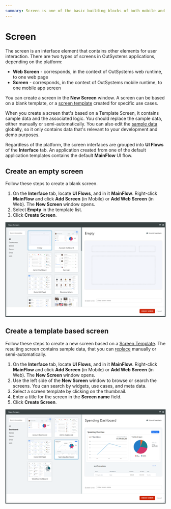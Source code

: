 ```yaml
---
summary: Screen is one of the basic building blocks of both mobile and web applications. You can create empty screens or template based screens with built-in sample data, styles and logic.
---
```


# Screen

The screen is an interface element that contains other elements for user interaction. There are two types of screens in OutSystems applications, depending on the platform:

* **Web Screen** - corresponds, in the context of OutSystems web runtime, to one web page 
* **Screen** - corresponds, in the context of OutSystems mobile runtime, to one mobile app screen

You can create a screen in the **New Screen** window. A screen can be based on a blank template, or a [screen template](<screen-templates.md>) created for specific use cases.

When you create a screen that's based on a Template Screen, it contains sample data and the associated logic. You should replace the sample data, either manually or semi-automatically. You can also edit the [sample data](<sample-data.md>) globally, so it only contains data that's relevant to your development and demo purposes.

Regardless of the platform, the screen interfaces are grouped into **UI Flows** of the **Interface** tab. An application created from one of the default application templates contains the default **MainFlow** UI flow.

## Create an empty screen

Follow these steps to create a blank screen.

1. On the **Interface** tab, locate **UI Flows**, and in it **MainFlow**. Right-click **MainFlow** and click **Add Screen** (in Mobile) or **Add Web Screen** (in Web). The **New Screen** window opens.
2. Select **Empty** in the template list.
3. Click **Create Screen**.

![](images/create-blank-screen.png)

## Create a template based screen

Follow these steps to create a new screen based on a [Screen Template](<screen-templates.md>). The resulting screen contains sample data, that you can [replace](<replace-data.md>) manually or semi-automatically.

1. On the **Interface** tab, locate **UI Flows**, and in it **MainFlow**. Right-click **MainFlow** and click **Add Screen** (in Mobile) or **Add Web Screen** (in Web). The **New Screen** window opens.
2. Use the left side of the **New Screen** window to browse or search the screens. You can search by widgets, use cases, and meta data.
3. Select a screen template by clicking on the thumbnail.
4. Enter a title for the screen in the **Screen name** field.
5. Click **Create Screen**.

![](images/new-screen-window.png)
